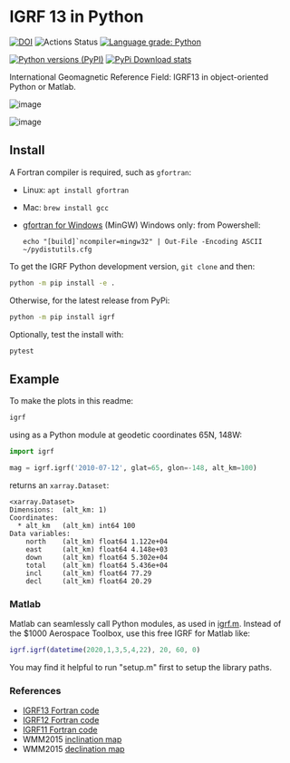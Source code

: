 # IGRF 13 in Python

[![DOI](https://zenodo.org/badge/33064474.svg)](https://zenodo.org/badge/latestdoi/33064474)
![Actions Status](https://github.com/space-physics/igrf/workflows/ci/badge.svg)
[![Language grade: Python](https://img.shields.io/lgtm/grade/python/g/space-physics/igrf.svg?logo=lgtm&logoWidth=18)](https://lgtm.com/projects/g/space-physics/igrf/context:python)

[![Python versions (PyPI)](https://img.shields.io/pypi/pyversions/igrf.svg)](https://pypi.python.org/pypi/igrf)
[![PyPi Download stats](http://pepy.tech/badge/igrf)](http://pepy.tech/project/igrf)

International Geomagnetic Reference Field: IGRF13 in object-oriented Python or Matlab.

![image](src/igrf/tests/incldecl.png)

![image](src/igrf/tests/vectors.png)

## Install

A Fortran compiler is required, such as `gfortran`:

* Linux: `apt install gfortran`
* Mac: `brew install gcc`
* [gfortran for Windows](https://www.scivision.dev/windows-gcc-gfortran-cmake-make-install/) (MinGW)
   Windows only: from Powershell:

   ```posh
   echo "[build]`ncompiler=mingw32" | Out-File -Encoding ASCII ~/pydistutils.cfg
   ```

To get the IGRF Python development version, `git clone` and then:

```sh
python -m pip install -e .
```

Otherwise, for the latest release from PyPi:
```sh
python -m pip install igrf
```

Optionally, test the install with:
```sh
pytest
```

## Example

To make the plots in this readme:

```sh
igrf
```

using as a Python module at geodetic coordinates 65N, 148W:

```python
import igrf

mag = igrf.igrf('2010-07-12', glat=65, glon=-148, alt_km=100)
```

returns an `xarray.Dataset`:

```
<xarray.Dataset>
Dimensions:  (alt_km: 1)
Coordinates:
  * alt_km   (alt_km) int64 100
Data variables:
    north    (alt_km) float64 1.122e+04
    east     (alt_km) float64 4.148e+03
    down     (alt_km) float64 5.302e+04
    total    (alt_km) float64 5.436e+04
    incl     (alt_km) float64 77.29
    decl     (alt_km) float64 20.29
```

### Matlab

Matlab can seamlessly call Python modules, as used in [igrf.m](./+igrf/igrf.m).
Instead of the $1000 Aerospace Toolbox, use this free IGRF for Matlab like:

```matlab
igrf.igrf(datetime(2020,1,3,5,4,22), 20, 60, 0)
```

You may find it helpful to run "setup.m" first to setup the library paths.

### References

* [IGRF13 Fortran code](http://www.ngdc.noaa.gov/IAGA/vmod/igrf13.f)
* [IGRF12 Fortran code](http://www.ngdc.noaa.gov/IAGA/vmod/igrf12.f)
* [IGRF11 Fortran code](http://www.ngdc.noaa.gov/IAGA/vmod/igrf11.f)
* WMM2015 [inclination map](https://www.ngdc.noaa.gov/geomag/WMM/data/WMM2015/WMM2015_I_MERC.pdf)
* WMM2015 [declination map](https://www.ngdc.noaa.gov/geomag/WMM/data/WMM2015/WMM2015_D_MERC.pdf)
